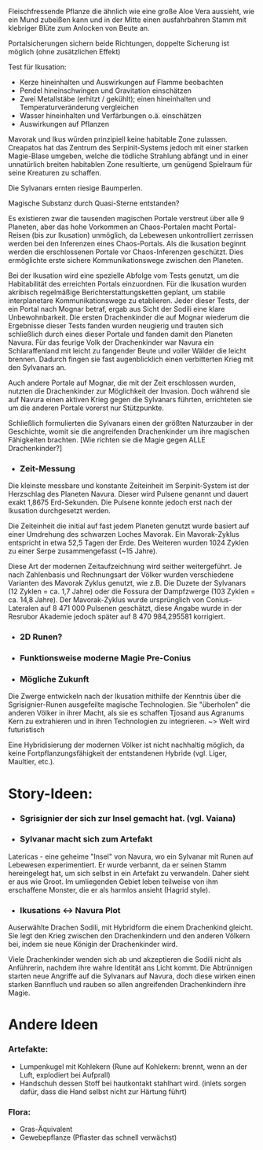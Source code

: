 Fleischfressende Pflanze die ähnlich wie eine große Aloe Vera aussieht, wie ein Mund zubeißen kann und in der Mitte einen ausfahrbahren Stamm mit klebriger Blüte zum Anlocken von Beute an.




Portalsicherungen sichern beide Richtungen, doppelte Sicherung ist möglich (ohne zusätzlichen Effekt)


Test für Ikusation:

- Kerze hineinhalten und Auswirkungen auf Flamme beobachten
- Pendel hineinschwingen und Gravitation einschätzen
- Zwei Metallstäbe (erhitzt / gekühlt); einen hineinhalten und Temperaturveränderung vergleichen
- Wasser hineinhalten und Verfärbungen o.ä. einschätzen
- Auswirkungen auf Pflanzen

Mavorak und Ikus würden prinzipiell keine habitable Zone zulassen. Creapatos hat das Zentrum des Serpinit-Systems jedoch
mit einer starken Magie-Blase umgeben, welche die tödliche Strahlung abfängt und in einer unnatürlich breiten habitablen
Zone resultierte, um genügend Spielraum für seine Kreaturen zu schaffen.

Die Sylvanars ernten riesige Baumperlen.

Magische Substanz durch Quasi-Sterne entstanden?

Es existieren zwar die tausenden magischen Portale verstreut über alle 9 Planeten, aber das hohe Vorkommen an
Chaos-Portalen macht Portal-Reisen (bis zur Ikusation) unmöglich, da Lebewesen unkontrolliert zerrissen werden bei den
Inferenzen eines Chaos-Portals. Als die Ikusation beginnt werden die erschlossenen Portale vor Chaos-Inferenzen
geschützt. Dies ermöglichte erste sichere Kommunikationswege zwischen den Planeten.

Bei der Ikusation wird eine spezielle Abfolge vom Tests genutzt, um die Habitabilität des erreichten Portals
einzuordnen.
Für die Ikusation wurden akribisch regelmäßige Berichterstattungsketten geplant, um stabile interplanetare
Kommunikationswege zu
etablieren. Jeder dieser Tests, der ein Portal nach Mognar betraf, ergab aus Sicht der Sodili eine klare
Unbewohnbarkeit. Die
ersten Drachenkinder die auf Mognar wiederum die Ergebnisse dieser Tests fanden wurden neugierig und trauten sich
schließlich durch eines dieser Portale und fanden damit den Planeten Navura. Für das feurige Volk der Drachenkinder war
Navura ein Schlaraffenland mit leicht zu fangender Beute und voller Wälder die leicht brennen. Dadurch fingen sie fast
augenblicklich einen verbitterten Krieg mit den Sylvanars an.

Auch andere Portale auf Mognar, die mit der Zeit erschlossen wurden, nutzten die Drachenkinder zur Möglichkeit der
Invasion. Doch während sie auf Navura einen aktiven Krieg gegen die Sylvanars führten, errichteten sie um die anderen Portale
vorerst nur Stützpunkte.

Schließlich formulierten die Sylvanars einen der größten Naturzauber in der Geschichte, womit sie die angreifenden
Drachenkinder um ihre magischen Fähigkeiten brachten. [Wie richten sie die Magie gegen ALLE Drachenkinder?]

- ### Zeit-Messung

Die kleinste messbare und konstante Zeiteinheit im Serpinit-System ist der Herzschlag des Planeten Navura. Dieser wird
Pulsene genannt und dauert exakt 1,8675 Erd-Sekunden. Die Pulsene konnte jedoch erst nach der Ikusation durchgesetzt
werden.

Die Zeiteinheit die initial auf fast jedem Planeten genutzt wurde basiert auf einer Umdrehung des schwarzen Loches
Mavorak. Ein Mavorak-Zyklus entspricht in etwa 52,5 Tagen der Erde. Des Weiteren wurden 1024 Zyklen zu einer Serpe
zusammengefasst (~15 Jahre).

Diese Art der modernen Zeitaufzeichnung wird seither weitergeführt.
Je nach Zahlenbasis und Rechnungsart der Völker wurden verschiedene Varianten des Mavorak Zyklus genutzt, wie z.B. Die
Duzete der Sylvanars (12 Zyklen = ca. 1,7 Jahre) oder die Fossura der Dampfzwerge (103 Zyklen = ca. 14,8 Jahre).
Der Mavorak-Zyklus wurde ursprünglich von Conius-Lateralen auf 8 471 000 Pulsenen geschätzt, diese Angabe wurde in der
Resrubor Akademie jedoch später auf 8 470 984,295581 korrigiert.

- ### 2D Runen?


- ### Funktionsweise moderne Magie Pre-Conius


- ### Mögliche Zukunft

Die Zwerge entwickeln nach der Ikusation mithilfe der Kenntnis über die Sgrisignier-Runen ausgefeilte magische
Technologien. Sie "überholen" die anderen Völker in ihrer Macht, als sie es schaffen Tjosand aus Agranums Kern zu
extrahieren und in ihren Technologien zu integrieren.
~> Welt wird futuristisch

Eine Hybridisierung der modernen Völker ist nicht nachhaltig möglich, da keine Fortpflanzungsfähigkeit der entstandenen
Hybride (vgl. Liger, Maultier, etc.).

# Story-Ideen:

- ### Sgrisignier der sich zur Insel gemacht hat. (vgl. Vaiana)

- ### Sylvanar macht sich zum Artefakt

Latericas - eine geheime "Insel" von Navura, wo ein Sylvanar mit Runen auf Lebewesen experimentiert. Er wurde verbannt, da er
seinen Stamm hereingelegt hat, um sich selbst in ein Artefakt zu verwandeln. Daher sieht er aus wie Groot. Im umliegenden
Gebiet leben teilweise von ihm erschaffene Monster, die er als harmlos ansieht (Hagrid style).

- ### Ikusations <-> Navura Plot

Auserwählte Drachen Sodili, mit Hybridform die einem Drachenkind gleicht. Sie legt den Krieg zwischen den Drachenkindern
und den anderen Völkern bei, indem sie neue Königin der Drachenkinder wird.

Viele Drachenkinder wenden sich ab und akzeptieren die Sodili nicht als Anführerin, nachdem ihre wahre Identität ans
Licht kommt. Die Abtrünnigen starten neue Angriffe auf die Sylvanars auf Navura, doch diese wirken einen starken Bannfluch
und rauben so allen angreifenden Drachenkindern ihre Magie.

# Andere Ideen

### Artefakte:

- Lumpenkugel mit Kohlekern (Rune auf Kohlekern: brennt, wenn an der Luft, explodiert bei Aufprall)
- Handschuh dessen Stoff bei hautkontakt stahlhart wird. (inlets sorgen dafür, dass die Hand selbst nicht zur Härtung
  führt)

### Flora:

- Gras-Äquivalent
- Gewebepflanze (Pflaster das schnell verwächst)

 

 

 

 
